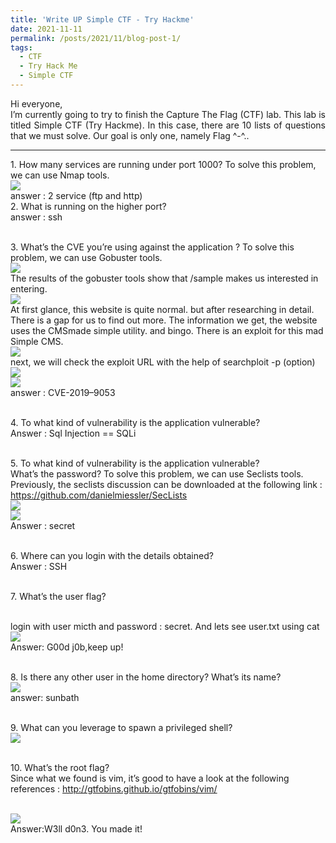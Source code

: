 ```yaml
---
title: 'Write UP Simple CTF - Try Hackme'
date: 2021-11-11
permalink: /posts/2021/11/blog-post-1/
tags:
  - CTF
  - Try Hack Me
  - Simple CTF
---
```

<p style="text-align:justify">Hi everyone,
<br>
I’m currently going to try to finish the Capture The Flag (CTF) lab. This lab is titled Simple CTF (Try Hackme).
In this case, there are 10 lists of questions that we must solve. Our goal is only one, namely Flag ^-^..</p>

---
<p>1. How many services are running under port 1000? To solve this problem, we can use Nmap tools.
<br>
<img src="https://miro.medium.com/max/1100/1*plNMPV01Ii9816bBSVVr7A.webp">
<br>answer : 2 service (ftp and http)
<br>2. What is running on the higher port?
<br>answer : ssh

<br>3. What’s the CVE you’re using against the application ? To solve this problem, we can use Gobuster tools.
<br>
<img src="https://miro.medium.com/max/1100/1*1wzfbp-Ccxfcw9yEv9Y39A.webp">
<br>The results of the gobuster tools show that /sample makes us interested in entering. 
<br>
<img src="https://miro.medium.com/max/1100/1*uqWaaAn9Wj1TKwgCEFstNw.webp">
<br>At first glance, this website is quite normal. but after researching in detail. There is a gap for us to find out more. The information we get, the website uses the CMSmade simple utility. and bingo. There is an exploit for this mad Simple CMS.
<br>
<img src="https://miro.medium.com/max/1100/1*ZXw4FtnJhBiru_nv_hOJ0Q.webp">
<br>next, we will check the exploit URL with the help of searchploit -p (option)
<br>
<img src="https://miro.medium.com/max/1100/1*RStAEopgfJyVwd9kR9nyRA.webp">
<br>
<img src="https://miro.medium.com/max/1100/1*49_ODo82sjcgrB9WwKu0hQ.webp">
<br>answer : CVE-2019–9053

<br>4. To what kind of vulnerability is the application vulnerable?
<br>Answer : Sql Injection == SQLi

<br>5. To what kind of vulnerability is the application vulnerable?
<br>What’s the password? To solve this problem, we can use Seclists tools.
Previously, the seclists discussion can be downloaded at the following link : https://github.com/danielmiessler/SecLists
<br>
<img src ="https://miro.medium.com/max/1100/1*C4wX3uR1ZMJ8nB0J5KuQeA.webp">
<br>
<img src ="https://miro.medium.com/max/640/1*sutr72W-EZ3k7uRjRZ5llQ.webp">
<br>Answer : secret

<br>6. Where can you login with the details obtained?
<br>Answer : SSH</p>

<br>7. What’s the user flag?

<br>login with user micth and password : secret. And lets see user.txt using cat
<br>
<img src="https://miro.medium.com/max/720/1*gEHUT8LeJTuVvWA_z7FCTA.webp">
<br>Answer: G00d j0b,keep up!

<br>8. Is there any other user in the home directory? What’s its name?
<br>
<img src="https://miro.medium.com/max/540/1*ruUzM5vTfq_zUlnLLxBPHg.webp">
<br>answer: sunbath

<br>9. What can you leverage to spawn a privileged shell?
<br>
<img src="https://miro.medium.com/max/640/1*AJ1pkuGlW1LFLZjVqEfXWQ.webp">

<br>10. What’s the root flag?
<br>Since what we found is vim, it’s good to have a look at the following references : http://gtfobins.github.io/gtfobins/vim/</p>
<br>
<img src ="https://miro.medium.com/max/640/1*k62txqTLm1gHggR_-J4ZWg.webp">
<br>Answer:W3ll d0n3. You made it!